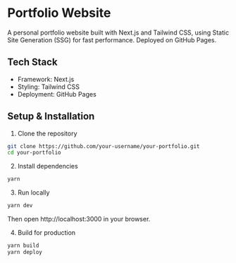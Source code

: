 # Portfolio Website

A personal portfolio website built with Next.js and Tailwind CSS, using Static Site Generation (SSG) for fast performance. Deployed on GitHub Pages.

## Tech Stack

- Framework: Next.js
- Styling: Tailwind CSS
- Deployment: GitHub Pages

## Setup & Installation  

1. Clone the repository

```bash
git clone https://github.com/your-username/your-portfolio.git
cd your-portfolio
```

2. Install dependencies

```bash
yarn
```

3. Run locally

```bash
yarn dev
```

Then open http://localhost:3000 in your browser.

4. Build for production

```bash
yarn build
yarn deploy
```

